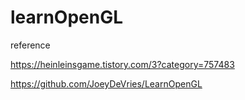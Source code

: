 # learnOpenGL

reference 

https://heinleinsgame.tistory.com/3?category=757483 

https://github.com/JoeyDeVries/LearnOpenGL
